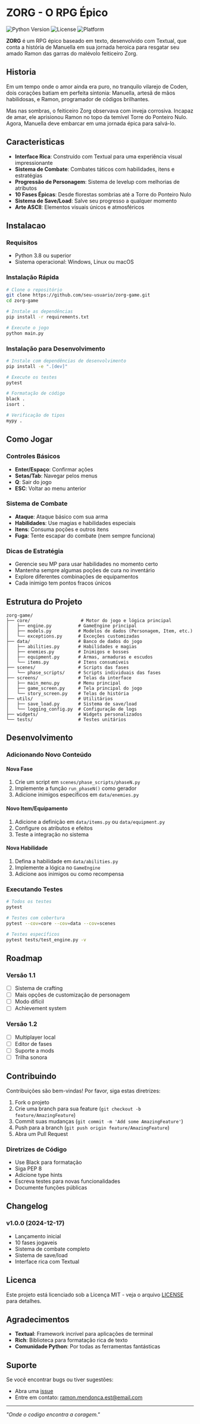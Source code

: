 # ZORG - O RPG Épico

![Python Version](https://img.shields.io/badge/python-3.8+-blue.svg)
![License](https://img.shields.io/badge/license-MIT-green.svg)
![Platform](https://img.shields.io/badge/platform-windows%20%7C%20linux%20%7C%20macos-lightgrey.svg)

**ZORG** é um RPG épico baseado em texto, desenvolvido com Textual, que conta a história de Manuella em sua jornada heroica para resgatar seu amado Ramon das garras do malévolo feiticeiro Zorg.

## Historia

Em um tempo onde o amor ainda era puro, no tranquilo vilarejo de Coden, dois corações batiam em perfeita sintonia: Manuella, artesã de mãos habilidosas, e Ramon, programador de códigos brilhantes.

Mas nas sombras, o feiticeiro Zorg observava com inveja corrosiva. Incapaz de amar, ele aprisionou Ramon no topo da temível Torre do Ponteiro Nulo. Agora, Manuella deve embarcar em uma jornada épica para salvá-lo.

## Caracteristicas

- **Interface Rica**: Construído com Textual para uma experiência visual impressionante
- **Sistema de Combate**: Combates táticos com habilidades, itens e estratégias
- **Progressão de Personagem**: Sistema de levelup com melhorias de atributos
- **10 Fases Épicas**: Desde florestas sombrias até a Torre do Ponteiro Nulo
- **Sistema de Save/Load**: Salve seu progresso a qualquer momento
- **Arte ASCII**: Elementos visuais únicos e atmosféricos

## Instalacao

### Requisitos
- Python 3.8 ou superior
- Sistema operacional: Windows, Linux ou macOS

### Instalação Rápida
```bash
# Clone o repositório
git clone https://github.com/seu-usuario/zorg-game.git
cd zorg-game

# Instale as dependências
pip install -r requirements.txt

# Execute o jogo
python main.py
```

### Instalação para Desenvolvimento
```bash
# Instale com dependências de desenvolvimento
pip install -e ".[dev]"

# Execute os testes
pytest

# Formatação de código
black .
isort .

# Verificação de tipos
mypy .
```

## Como Jogar

### Controles Básicos
- **Enter/Espaço**: Confirmar ações
- **Setas/Tab**: Navegar pelos menus
- **Q**: Sair do jogo
- **ESC**: Voltar ao menu anterior

### Sistema de Combate
- **Ataque**: Ataque básico com sua arma
- **Habilidades**: Use magias e habilidades especiais
- **Itens**: Consuma poções e outros itens
- **Fuga**: Tente escapar do combate (nem sempre funciona)

### Dicas de Estratégia
- Gerencie seu MP para usar habilidades no momento certo
- Mantenha sempre algumas poções de cura no inventário
- Explore diferentes combinações de equipamentos
- Cada inimigo tem pontos fracos únicos

## Estrutura do Projeto

```
zorg-game/
├── core/                   # Motor do jogo e lógica principal
│   ├── engine.py          # GameEngine principal
│   ├── models.py          # Modelos de dados (Personagem, Item, etc.)
│   └── exceptions.py      # Exceções customizadas
├── data/                  # Banco de dados do jogo
│   ├── abilities.py       # Habilidades e magias
│   ├── enemies.py         # Inimigos e bosses
│   ├── equipment.py       # Armas, armaduras e escudos
│   └── items.py           # Itens consumíveis
├── scenes/                # Scripts das fases
│   └── phase_scripts/     # Scripts individuais das fases
├── screens/               # Telas da interface
│   ├── main_menu.py       # Menu principal
│   ├── game_screen.py     # Tela principal do jogo
│   └── story_screen.py    # Telas de história
├── utils/                 # Utilitários
│   ├── save_load.py       # Sistema de save/load
│   └── logging_config.py  # Configuração de logs
├── widgets/               # Widgets personalizados
└── tests/                 # Testes unitários
```

## Desenvolvimento

### Adicionando Novo Conteúdo

#### Nova Fase
1. Crie um script em `scenes/phase_scripts/phaseN.py`
2. Implemente a função `run_phaseN()` como gerador
3. Adicione inimigos específicos em `data/enemies.py`

#### Novo Item/Equipamento
1. Adicione a definição em `data/items.py` ou `data/equipment.py`
2. Configure os atributos e efeitos
3. Teste a integração no sistema

#### Nova Habilidade
1. Defina a habilidade em `data/abilities.py`
2. Implemente a lógica no `GameEngine`
3. Adicione aos inimigos ou como recompensa

### Executando Testes
```bash
# Todos os testes
pytest

# Testes com cobertura
pytest --cov=core --cov=data --cov=scenes

# Testes específicos
pytest tests/test_engine.py -v
```

## Roadmap

### Versão 1.1
- [ ] Sistema de crafting
- [ ] Mais opções de customização de personagem
- [ ] Modo difícil
- [ ] Achievement system

### Versão 1.2
- [ ] Multiplayer local
- [ ] Editor de fases
- [ ] Suporte a mods
- [ ] Trilha sonora

## Contribuindo

Contribuições são bem-vindas! Por favor, siga estas diretrizes:

1. Fork o projeto
2. Crie uma branch para sua feature (`git checkout -b feature/AmazingFeature`)
3. Commit suas mudanças (`git commit -m 'Add some AmazingFeature'`)
4. Push para a branch (`git push origin feature/AmazingFeature`)
5. Abra um Pull Request

### Diretrizes de Código
- Use Black para formatação
- Siga PEP 8
- Adicione type hints
- Escreva testes para novas funcionalidades
- Documente funções públicas

## Changelog

### v1.0.0 (2024-12-17)
- Lançamento inicial
- 10 fases jogaveis
- Sistema de combate completo
- Sistema de save/load
- Interface rica com Textual

## Licenca

Este projeto está licenciado sob a Licença MIT - veja o arquivo [LICENSE](LICENSE) para detalhes.

## Agradecimentos

- **Textual**: Framework incrível para aplicações de terminal
- **Rich**: Biblioteca para formatação rica de texto
- **Comunidade Python**: Por todas as ferramentas fantásticas

## Suporte

Se você encontrar bugs ou tiver sugestões:
- Abra uma [issue](https://github.com/seu-usuario/zorg-game/issues)
- Entre em contato: ramon.mendonca.est@email.com

---

*"Onde o codigo encontra a coragem."*